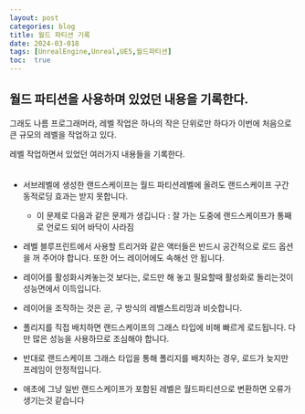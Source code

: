 ```yaml
---
layout: post
categories: blog
title: 월드 파티션 기록
date: 2024-03-018
tags: [UnrealEngine,Unreal,UE5,월드파티션]
toc:  true
---
```


## 월드 파티션을 사용하며 있었던 내용을 기록한다.
그래도 나름 프로그래머라, 레벨 작업은 하나의 작은 단위로만 하다가 이번에 처음으로 큰 규모의 레벨을 작업하고 있다.   

레벨 작업하면서 있었던 여러가지 내용들을 기록한다.   
　

- 서브레벨에 생성한 랜드스케이프는 월드 파티션레벨에 올려도 랜드스케이프 구간 동적로딩 효과는 받지 못합니다.
  - 이 문제로 다음과 같은 문제가 생깁니다 : 잘 가는 도중에 랜드스케이프가 통째로 언로드 되어 바닥이 사라짐
 
- 레벨 블루프린트에서 사용할 트리거와 같은 액터들은 반드시 공간적으로 로드 옵션을 꺼 주어야 합니다. 또한 어느 레이어에도 속해선 안 됩니다.

- 레이어를 활성화시켜놓는것 보다는, 로드만 해 놓고 필요할때 활성화로 돌리는것이 성능면에서 이득입니다.
- 레이어을 조작하는 것은 곧, 구 방식의 레벨스트리밍과 비슷합니다.
- 폴리지를 직접 배치하면 랜드스케이프의 그래스 타입에 비해 빠르게 로드됩니다. 다만 많은 성능을 사용하므로 조심해야 합니다.
- 반대로 랜드스케이프 그래스 타입을 통해 폴리지를 배치하는 경우, 로드가 늦지만 프레임이 안정적입니다.
- 애초에 그냥 일반 랜드스케이프가 포함된 레벨은 월드파티션으로 변환하면 오류가 생기는것 같습니다
